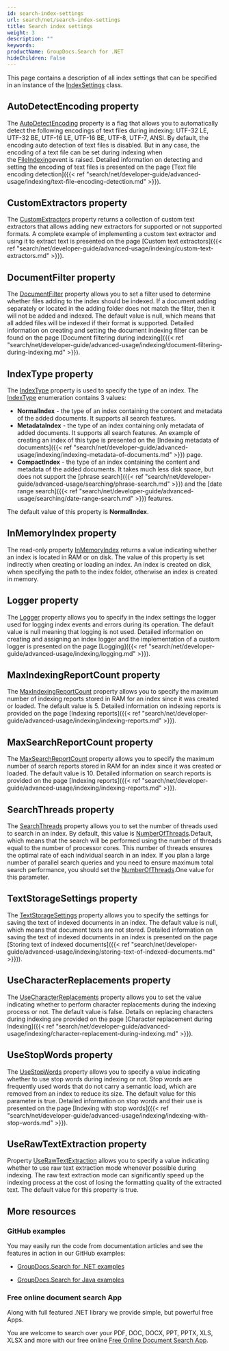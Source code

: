 ```yaml
---
id: search-index-settings
url: search/net/search-index-settings
title: Search index settings
weight: 3
description: ""
keywords: 
productName: GroupDocs.Search for .NET
hideChildren: False
---
```

This page contains a description of all index settings that can be specified in an instance of the [IndexSettings](https://apireference.groupdocs.com/net/search/groupdocs.search/indexsettings) class.

## AutoDetectEncoding property

The [AutoDetectEncoding](https://apireference.groupdocs.com/net/search/groupdocs.search/indexsettings/properties/autodetectencoding) property is a flag that allows you to automatically detect the following encodings of text files during indexing: UTF-32 LE, UTF-32 BE, UTF-16 LE, UTF-16 BE, UTF-8, UTF-7, ANSI. By default, the encoding auto detection of text files is disabled. But in any case, the encoding of a text file can be set during indexing when the [FileIndexing](https://apireference.groupdocs.com/net/search/groupdocs.search.events/eventhub/events/fileindexing)event is raised. Detailed information on detecting and setting the encoding of text files is presented on the page [Text file encoding detection]({{< ref "search/net/developer-guide/advanced-usage/indexing/text-file-encoding-detection.md" >}}).

## CustomExtractors property

The [CustomExtractors](https://apireference.groupdocs.com/net/search/groupdocs.search/indexsettings/properties/customextractors) property returns a collection of custom text extractors that allows adding new extractors for supported or not supported formats. A complete example of implementing a custom text extractor and using it to extract text is presented on the page [Custom text extractors]({{< ref "search/net/developer-guide/advanced-usage/indexing/custom-text-extractors.md" >}}).

## DocumentFilter property

The [DocumentFilter](https://apireference.groupdocs.com/net/search/groupdocs.search/indexsettings/properties/documentfilter) property allows you to set a filter used to determine whether files adding to the index should be indexed. If a document adding separately or located in the adding folder does not match the filter, then it will not be added and indexed. The default value is null, which means that all added files will be indexed if their format is supported. Detailed information on creating and setting the document indexing filter can be found on the page [Document filtering during indexing]({{< ref "search/net/developer-guide/advanced-usage/indexing/document-filtering-during-indexing.md" >}}).

## IndexType property

The [IndexType](https://apireference.groupdocs.com/net/search/groupdocs.search/indexsettings/properties/indextype) property is used to specify the type of an index. The [IndexType](https://apireference.groupdocs.com/net/search/groupdocs.search.options/indextype) enumeration contains 3 values:

*   **NormalIndex** - the type of an index containing the content and metadata of the added documents. It supports all search features.
*   **MetadataIndex** - the type of an index containing only metadata of added documents. It supports all search features. An example of creating an index of this type is presented on the [Indexing metadata of documents]({{< ref "search/net/developer-guide/advanced-usage/indexing/indexing-metadata-of-documents.md" >}}) page.
*   **CompactIndex** - the type of an index containing the content and metadata of the added documents. It takes much less disk space, but does not support the [phrase search]({{< ref "search/net/developer-guide/advanced-usage/searching/phrase-search.md" >}}) and the [date range search]({{< ref "search/net/developer-guide/advanced-usage/searching/date-range-search.md" >}}) features.

The default value of this property is **NormalIndex**.

## InMemoryIndex property

The read-only property [InMemoryIndex](https://apireference.groupdocs.com/net/search/groupdocs.search/indexsettings/properties/inmemoryindex) returns a value indicating whether an index is located in RAM or on disk. The value of this property is set indirectly when creating or loading an index. An index is created on disk, when specifying the path to the index folder, otherwise an index is created in memory.

## Logger property

The [Logger](https://apireference.groupdocs.com/net/search/groupdocs.search/indexsettings/properties/logger) property allows you to specify in the index settings the logger used for logging index events and errors during its operation. The default value is null meaning that logging is not used. Detailed information on creating and assigning an index logger and the implementation of a custom logger is presented on the page [Logging]({{< ref "search/net/developer-guide/advanced-usage/indexing/logging.md" >}}).

## MaxIndexingReportCount property

The [MaxIndexingReportCount](https://apireference.groupdocs.com/net/search/groupdocs.search/indexsettings/properties/maxindexingreportcount) property allows you to specify the maximum number of indexing reports stored in RAM for an index since it was created or loaded. The default value is 5. Detailed information on indexing reports is provided on the page [Indexing reports]({{< ref "search/net/developer-guide/advanced-usage/indexing/indexing-reports.md" >}}).

## MaxSearchReportCount property

The [MaxSearchReportCount](https://apireference.groupdocs.com/net/search/groupdocs.search/indexsettings/properties/maxsearchreportcount) property allows you to specify the maximum number of search reports stored in RAM for an index since it was created or loaded. The default value is 10. Detailed information on search reports is provided on the page [Indexing reports]({{< ref "search/net/developer-guide/advanced-usage/indexing/indexing-reports.md" >}}).

## SearchThreads property

The [SearchThreads](https://apireference.groupdocs.com/net/search/groupdocs.search/indexsettings/properties/searchthreads) property allows you to set the number of threads used to search in an index. By default, this value is [NumberOfThreads](https://apireference.groupdocs.com/net/search/groupdocs.search.options/numberofthreads).Default, which means that the search will be performed using the number of threads equal to the number of processor cores. This number of threads ensures the optimal rate of each individual search in an index. If you plan a large number of parallel search queries and you need to ensure maximum total search performance, you should set the [NumberOfThreads](https://apireference.groupdocs.com/net/search/groupdocs.search.options/numberofthreads).One value for this parameter.

## TextStorageSettings property

The [TextStorageSettings](https://apireference.groupdocs.com/net/search/groupdocs.search/indexsettings/properties/textstoragesettings) property allows you to specify the settings for saving the text of indexed documents in an index. The default value is null, which means that document texts are not stored. Detailed information on saving the text of indexed documents in an index is presented on the page [Storing text of indexed documents]({{< ref "search/net/developer-guide/advanced-usage/indexing/storing-text-of-indexed-documents.md" >}})).

## UseCharacterReplacements property

The [UseCharacterReplacements](https://apireference.groupdocs.com/net/search/groupdocs.search/indexsettings/properties/usecharacterreplacements) property allows you to set the value indicating whether to perform character replacements during the indexing process or not. The default value is false. Details on replacing characters during indexing are provided on the page [Character replacement during Indexing]({{< ref "search/net/developer-guide/advanced-usage/indexing/character-replacement-during-indexing.md" >}}).

## UseStopWords property

The [UseStopWords](https://apireference.groupdocs.com/net/search/groupdocs.search/indexsettings/properties/usestopwords) property allows you to specify a value indicating whether to use stop words during indexing or not. Stop words are frequently used words that do not carry a semantic load, which are removed from an index to reduce its size. The default value for this parameter is true. Detailed information on stop words and their use is presented on the page [Indexing with stop words]({{< ref "search/net/developer-guide/advanced-usage/indexing/indexing-with-stop-words.md" >}}).

## UseRawTextExtraction property

Property [UseRawTextExtraction](https://apireference.groupdocs.com/search/net/groupdocs.search/indexsettings/properties/userawtextextraction) allows you to specify a value indicating whether to use raw text  extraction mode whenever possible during indexing. The raw text  extraction mode can significantly speed up the indexing process at the  cost of losing the formatting quality of the extracted text. The default value for this property is true.



## More resources

### GitHub examples

You may easily run the code from documentation articles and see the features in action in our GitHub examples:

*   [GroupDocs.Search for .NET examples](https://github.com/groupdocs-search/GroupDocs.Search-for-.NET)
    
*   [GroupDocs.Search for Java examples](https://github.com/groupdocs-search/GroupDocs.Search-for-Java)
    

### Free online document search App

Along with full featured .NET library we provide simple, but powerful free Apps.

You are welcome to search over your PDF, DOC, DOCX, PPT, PPTX, XLS, XLSX and more with our free online [Free Online Document Search App](https://products.groupdocs.app/search).
